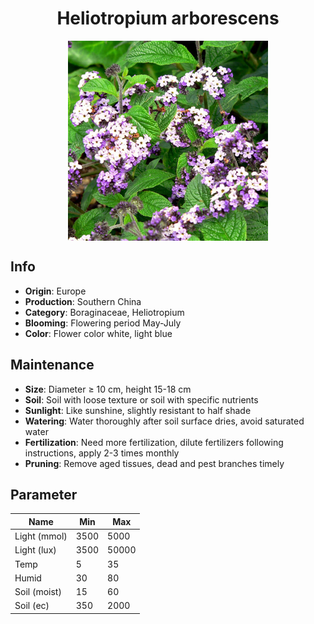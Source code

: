 <h1 align='center'>Heliotropium arborescens</h1>
<p align="center">
    <img 
        align='center'
        width='320'
        src="../images/heliotropium arborescens.png" 
        alt='Heliotropium arborescens' />
</p>

## Info

 - **Origin**: Europe
 - **Production**: Southern China
 - **Category**: Boraginaceae, Heliotropium
 - **Blooming**: Flowering period May-July
 - **Color**: Flower color white, light blue

## Maintenance

 - **Size**: Diameter ≥ 10 cm, height 15-18 cm
 - **Soil**: Soil with loose texture or soil with specific nutrients
 - **Sunlight**: Like sunshine, slightly resistant to half shade
 - **Watering**: Water thoroughly after soil surface dries, avoid saturated water
 - **Fertilization**: Need more fertilization, dilute fertilizers following instructions, apply 2-3 times monthly
 - **Pruning**: Remove aged tissues, dead and pest branches timely

## Parameter

| Name         | Min  | Max   |
|--------------|------|-------|
| Light (mmol) | 3500 | 5000  |
| Light (lux)  | 3500 | 50000 |
| Temp         | 5    | 35    |
| Humid        | 30   | 80    |
| Soil (moist) | 15   | 60    |
| Soil (ec)    | 350  | 2000  |